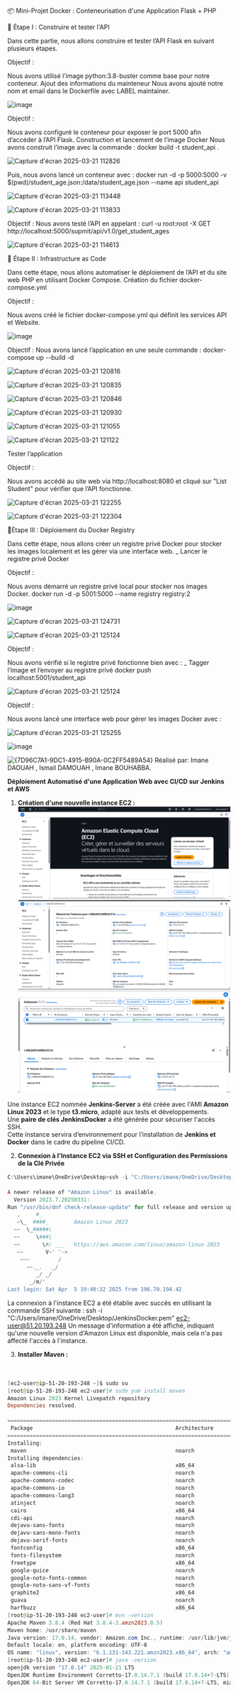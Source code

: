 📦 Mini-Projet Docker : Conteneurisation d'une Application Flask + PHP

📌 Étape I : Construire et tester l'API 

Dans cette partie, nous allons construire et tester l’API Flask en suivant plusieurs étapes.

Objectif :

Nous avons utilisé l’image python:3.8-buster comme base pour notre conteneur.
Ajout des informations du mainteneur
Nous avons ajouté notre nom et email dans le Dockerfile avec LABEL maintainer.

![image](https://github.com/user-attachments/assets/4ba07cee-5e44-4af9-9e11-721ebe9cb969)

 Objectif :

Nous avons configuré le conteneur pour exposer le port 5000 afin d’accéder à l’API Flask.
Construction et lancement de l’image Docker 
Nous avons construit l’image avec la commande :
docker build -t student_api .

![Capture d'écran 2025-03-21 112826](https://github.com/user-attachments/assets/52e33dca-809c-4e20-be69-97d81463ddf1)

Puis, nous avons lancé un conteneur avec :
docker run -d -p 5000:5000 -v $(pwd)/student_age.json:/data/student_age.json --name api student_api

![Capture d'écran 2025-03-21 113448](https://github.com/user-attachments/assets/b0824b76-d22b-425e-8704-30673f9f67a6)

![Capture d'écran 2025-03-21 113833](https://github.com/user-attachments/assets/c92c3a03-5922-4da6-8575-c6253cb06e0f)


 Objectif :
Nous avons testé l’API en appelant :
curl -u root:root -X GET http://localhost:5000/supmit/api/v1.0/get_student_ages

![Capture d'écran 2025-03-21 114613](https://github.com/user-attachments/assets/8cbe828c-3184-4421-93e6-f6c292309c1c)


📌 Étape II : Infrastructure as Code 

Dans cette étape, nous allons automatiser le déploiement de l’API et du site web PHP en utilisant Docker Compose. 
Création du fichier docker-compose.yml

 Objectif :

Nous avons créé le fichier docker-compose.yml qui définit les services API et Website.

![image](https://github.com/user-attachments/assets/216c54b1-c9fb-4cdf-91bc-53aeb06be968)

 Objectif :
Nous avons lancé l’application en une seule commande :
docker-compose up --build -d

![Capture d'écran 2025-03-21 120816](https://github.com/user-attachments/assets/c7fc58ca-4485-418a-b3c1-71f7d48ea0e2)

![Capture d'écran 2025-03-21 120835](https://github.com/user-attachments/assets/9b75725f-2437-49cf-9518-95d124344e8c)

![Capture d'écran 2025-03-21 120846](https://github.com/user-attachments/assets/1a274f91-07ee-4d5d-8a80-9a5e146b4112)

![Capture d'écran 2025-03-21 120930](https://github.com/user-attachments/assets/1bcb483b-71e0-4a28-b63e-656d3852e5a6)

![Capture d'écran 2025-03-21 121055](https://github.com/user-attachments/assets/94fdfcbc-fdd7-4536-a2a4-604ae8905533)

![Capture d'écran 2025-03-21 121122](https://github.com/user-attachments/assets/5e6356a9-16f3-495e-876f-304044a00af8)

Tester l’application

 Objectif :

Nous avons accédé au site web via http://localhost:8080 et cliqué sur "List Student" pour vérifier que l’API fonctionne.

![Capture d'écran 2025-03-21 122255](https://github.com/user-attachments/assets/77860423-9e82-40d0-a54e-e962394b0cc3)

![Capture d'écran 2025-03-21 122304](https://github.com/user-attachments/assets/4116a872-aa27-466a-bb2a-4c6dde2b937e)

📌Étape III : Déploiement du Docker Registry 

Dans cette étape, nous allons créer un registre privé Docker pour stocker les images localement et les gérer via une interface web. 
_ Lancer le registre privé Docker

 Objectif :

Nous avons démarré un registre privé local pour stocker nos images Docker.
docker run -d -p 5001:5000 --name registry registry:2

![image](https://github.com/user-attachments/assets/a056bce5-f84d-448a-b17c-3b722c4245e6)

![Capture d'écran 2025-03-21 124731](https://github.com/user-attachments/assets/5d60e269-08a5-4fea-a588-3ca755bd3b5b)

![Capture d'écran 2025-03-21 125124](https://github.com/user-attachments/assets/724bd8b7-df6d-46d4-baef-d14105f932d3)


 Objectif :

Nous avons vérifié si le registre privé fonctionne bien avec :
_ Tagger l’image et l’envoyer au registre privé
docker push localhost:5001/student_api

![Capture d'écran 2025-03-21 125124](https://github.com/user-attachments/assets/21af6588-82f5-4a96-970e-68e987fa0506)


 Objectif :

Nous avons lancé une interface web pour gérer les images Docker avec :

![Capture d'écran 2025-03-21 125255](https://github.com/user-attachments/assets/4369e600-db46-41cf-9096-367b552f4a74)

![image](https://github.com/user-attachments/assets/aa960892-6021-4669-af92-71dce1a8fcf1)

![{7D96C7A1-9DC1-4915-B90A-0C2FF5489A54}](https://github.com/user-attachments/assets/f6a4cad5-ab8a-453f-b6de-5c45de48131b)
Réalisé par: Imane DAOUAH , Ismail DAMOUAH , Imane BOUHABBA.

**Déploiement Automatisé d'une Application Web avec CI/CD sur Jenkins et AWS** 

1.  **Création d'une nouvelle instance EC2 :** 
![alt text](image.png)
![alt text](image-1.png)
![alt text](image-2.png)

Une instance EC2 nommée **Jenkins-Server** a été créée avec l'AMI **Amazon Linux 2023** et le type **t3.micro**, adapté aux tests et développements.  
Une **paire de clés JenkinsDocker** a été générée pour sécuriser l'accès SSH.  
Cette instance servira d’environnement pour l’installation de **Jenkins et Docker** dans le cadre du pipeline CI/CD.

2. **Connexion à l'Instance EC2 via SSH et Configuration des Permissions de la Clé Privée**

```powershell
C:\Users\imane\OneDrive\Desktop>ssh -i "C:/Users/imane/OneDrive/Desktop/JenkinsDocker.pem" ec2-user@51.20.193.248

A newer release of "Amazon Linux" is available.
  Version 2023.7.20250331:
Run "/usr/bin/dnf check-release-update" for full release and version update info
   ,     #_
   ~\_  ####_        Amazon Linux 2023
  ~~  \_#####\
  ~~     \###| 
  ~~       \#/ ___   https://aws.amazon.com/linux/amazon-linux-2023
   ~~       V~' '-> 
    ~~~         / 
      ~~._.   _/ 
         _/ _/
       _/m/'
Last login: Sat Apr  5 19:40:32 2025 from 196.70.194.42

```

La connexion à l'instance EC2 a été établie avec succès en utilisant la commande SSH suivante :
ssh -i "C:/Users/imane/OneDrive/Desktop/JenkinsDocker.pem" ec2-user@51.20.193.248
Un message d'information a été affiché, indiquant qu'une nouvelle version d'Amazon Linux est disponible, mais cela n'a pas affecté l'accès à l'instance.

3. **Installer Maven :**
```powershell


[ec2-user@ip-51-20-193-248 ~]$ sudo su
[root@ip-51-20-193-248 ec2-user]# sudo yum install maven
Amazon Linux 2023 Kernel Livepatch repository                                                                 149 kB/s |  15 kB     00:00
Dependencies resolved.

==============================================================================================================================================
 Package                                             Architecture       Version                                 Repository               Size
==============================================================================================================================================
Installing:
 maven                                               noarch             1:3.8.4-3.amzn2023.0.5                  amazonlinux              18 k
Installing dependencies:
 alsa-lib                                            x86_64             1.2.7.2-1.amzn2023.0.2                  amazonlinux             504 k
 apache-commons-cli                                  noarch             1.5.0-3.amzn2023.0.3                    amazonlinux              76 k
 apache-commons-codec                                noarch             1.15-6.amzn2023.0.3                     amazonlinux             303 k
 apache-commons-io                                   noarch             1:2.8.0-7.amzn2023.0.4                  amazonlinux             284 k
 apache-commons-lang3                                noarch             3.12.0-7.amzn2023.0.3                   amazonlinux             559 k
 atinject                                            noarch             1.0.5-3.amzn2023.0.3                    amazonlinux              23 k
 cairo                                               x86_64             1.18.0-4.amzn2023.0.1                   amazonlinux             718 k
 cdi-api                                             noarch             2.0.2-6.amzn2023.0.3                    amazonlinux              54 k
 dejavu-sans-fonts                                   noarch             2.37-16.amzn2023.0.2                    amazonlinux             1.3 M
 dejavu-sans-mono-fonts                              noarch             2.37-16.amzn2023.0.2                    amazonlinux             467 k
 dejavu-serif-fonts                                  noarch             2.37-16.amzn2023.0.2                    amazonlinux             1.0 M
 fontconfig                                          x86_64             2.13.94-2.amzn2023.0.2                  amazonlinux             273 k
 fonts-filesystem                                    noarch             1:2.0.5-12.amzn2023.0.2                 amazonlinux             9.5 k
 freetype                                            x86_64             2.13.2-5.amzn2023.0.1                   amazonlinux             423 k
 google-guice                                        noarch             4.2.3-8.amzn2023.0.6                    amazonlinux             473 k
 google-noto-fonts-common                            noarch             20201206-2.amzn2023.0.2                 amazonlinux              15 k
 google-noto-sans-vf-fonts                           noarch             20201206-2.amzn2023.0.2                 amazonlinux             492 k
 graphite2                                           x86_64             1.3.14-7.amzn2023.0.2                   amazonlinux              97 k
 guava                                               noarch             31.0.1-3.amzn2023.0.6                   amazonlinux             2.4 M
 harfbuzz                                            x86_64             7.0.0-2.amzn2023.0.2                    amazonlinux             
[root@ip-51-20-193-248 ec2-user]# mvn -version
Apache Maven 3.8.4 (Red Hat 3.8.4-3.amzn2023.0.5)
Maven home: /usr/share/maven
Java version: 17.0.14, vendor: Amazon.com Inc., runtime: /usr/lib/jvm/java-17-amazon-corretto.x86_64
Default locale: en, platform encoding: UTF-8
OS name: "linux", version: "6.1.131-143.221.amzn2023.x86_64", arch: "amd64", family: "unix"
[root@ip-51-20-193-248 ec2-user]# java -version
openjdk version "17.0.14" 2025-01-21 LTS
OpenJDK Runtime Environment Corretto-17.0.14.7.1 (build 17.0.14+7-LTS)
OpenJDK 64-Bit Server VM Corretto-17.0.14.7.1 (build 17.0.14+7-LTS, mixed mode, sharing)

```
